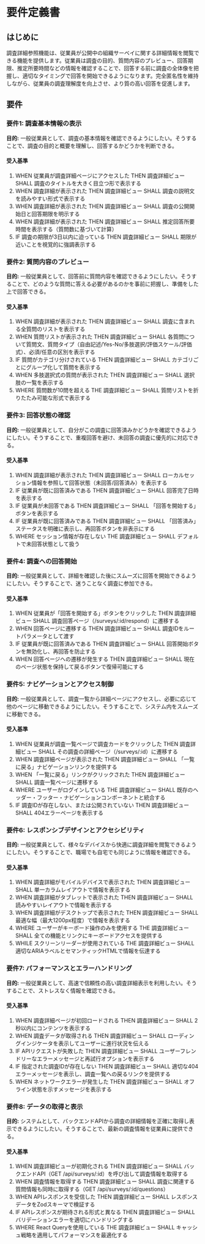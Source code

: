 # 要件定義書

## はじめに

調査詳細参照機能は、従業員が公開中の組織サーベイに関する詳細情報を閲覧できる機能を提供します。従業員は調査の目的、質問内容のプレビュー、回答期限、推定所要時間などの情報を確認することで、回答する前に調査の全体像を把握し、適切なタイミングで回答を開始できるようになります。完全匿名性を維持しながら、従業員の調査理解度を向上させ、より質の高い回答を促進します。

## 要件

### 要件1: 調査基本情報の表示

**目的:** 一般従業員として、調査の基本情報を確認できるようにしたい。そうすることで、調査の目的と概要を理解し、回答するかどうかを判断できる。

#### 受入基準

1. WHEN 従業員が調査詳細ページにアクセスした THEN 調査詳細ビュー SHALL 調査のタイトルを大きく目立つ形で表示する
2. WHEN 調査詳細が表示された THEN 調査詳細ビュー SHALL 調査の説明文を読みやすい形式で表示する
3. WHEN 調査詳細が表示された THEN 調査詳細ビュー SHALL 調査の公開開始日と回答期限を明示する
4. WHEN 調査詳細が表示された THEN 調査詳細ビュー SHALL 推定回答所要時間を表示する（質問数に基づいて計算）
5. IF 調査の期限が3日以内に迫っている THEN 調査詳細ビュー SHALL 期限が近いことを視覚的に強調表示する

### 要件2: 質問内容のプレビュー

**目的:** 一般従業員として、回答前に質問内容を確認できるようにしたい。そうすることで、どのような質問に答える必要があるのかを事前に把握し、準備をした上で回答できる。

#### 受入基準

1. WHEN 調査詳細が表示された THEN 調査詳細ビュー SHALL 調査に含まれる全質問のリストを表示する
2. WHEN 質問リストが表示された THEN 調査詳細ビュー SHALL 各質問について質問文、質問タイプ（自由記述/Yes-No/多肢選択/評価スケール/評価式）、必須/任意の区別を表示する
3. IF 質問がカテゴリ分けされている THEN 調査詳細ビュー SHALL カテゴリごとにグループ化して質問を表示する
4. WHEN 多肢選択式の質問が表示された THEN 調査詳細ビュー SHALL 選択肢の一覧を表示する
5. WHERE 質問数が10問を超える THE 調査詳細ビュー SHALL 質問リストを折りたたみ可能な形式で表示する

### 要件3: 回答状態の確認

**目的:** 一般従業員として、自分がこの調査に回答済みかどうかを確認できるようにしたい。そうすることで、重複回答を避け、未回答の調査に優先的に対応できる。

#### 受入基準

1. WHEN 調査詳細が表示された THEN 調査詳細ビュー SHALL ローカルセッション情報を参照して回答状態（未回答/回答済み）を表示する
2. IF 従業員が既に回答済みである THEN 調査詳細ビュー SHALL 回答完了日時を表示する
3. IF 従業員が未回答である THEN 調査詳細ビュー SHALL 「回答を開始する」ボタンを表示する
4. IF 従業員が既に回答済みである THEN 調査詳細ビュー SHALL 「回答済み」ステータスを明確に表示し、再回答ボタンを非表示にする
5. WHERE セッション情報が存在しない THE 調査詳細ビュー SHALL デフォルトで未回答状態として扱う

### 要件4: 調査への回答開始

**目的:** 一般従業員として、詳細を確認した後にスムーズに回答を開始できるようにしたい。そうすることで、迷うことなく調査に参加できる。

#### 受入基準

1. WHEN 従業員が「回答を開始する」ボタンをクリックした THEN 調査詳細ビュー SHALL 調査回答ページ（/surveys/:id/respond）に遷移する
2. WHEN 回答ページに遷移する THEN 調査詳細ビュー SHALL 調査IDをルートパラメータとして渡す
3. IF 従業員が既に回答済みである THEN 調査詳細ビュー SHALL 回答開始ボタンを無効化し、再回答を防止する
4. WHEN 回答ページへの遷移が発生する THEN 調査詳細ビュー SHALL 現在のページ状態を保持して戻るボタンで復帰可能にする

### 要件5: ナビゲーションとアクセス制御

**目的:** 一般従業員として、調査一覧から詳細ページにアクセスし、必要に応じて他のページに移動できるようにしたい。そうすることで、システム内をスムーズに移動できる。

#### 受入基準

1. WHEN 従業員が調査一覧ページで調査カードをクリックした THEN 調査詳細ビュー SHALL その調査の詳細ページ（/surveys/:id）に遷移する
2. WHEN 調査詳細ページが表示された THEN 調査詳細ビュー SHALL 「一覧に戻る」ナビゲーションリンクを提供する
3. WHEN 「一覧に戻る」リンクがクリックされた THEN 調査詳細ビュー SHALL 調査一覧ページに遷移する
4. WHERE ユーザーがログインしている THE 調査詳細ビュー SHALL 既存のヘッダー・フッター・ナビゲーションコンポーネントと統合する
5. IF 調査IDが存在しない、または公開されていない THEN 調査詳細ビュー SHALL 404エラーページを表示する

### 要件6: レスポンシブデザインとアクセシビリティ

**目的:** 一般従業員として、様々なデバイスから快適に調査詳細を閲覧できるようにしたい。そうすることで、職場でも自宅でも同じように情報を確認できる。

#### 受入基準

1. WHEN 調査詳細がモバイルデバイスで表示された THEN 調査詳細ビュー SHALL 単一カラムレイアウトで情報を表示する
2. WHEN 調査詳細がタブレットで表示された THEN 調査詳細ビュー SHALL 読みやすいレイアウトで情報を表示する
3. WHEN 調査詳細がデスクトップで表示された THEN 調査詳細ビュー SHALL 最適な幅（最大1200px程度）で情報を表示する
4. WHERE ユーザーがキーボード操作のみを使用する THE 調査詳細ビュー SHALL 全ての機能とリンクにキーボードアクセスを提供する
5. WHILE スクリーンリーダーが使用されている THE 調査詳細ビュー SHALL 適切なARIAラベルとセマンティックHTMLで情報を伝達する

### 要件7: パフォーマンスとエラーハンドリング

**目的:** 一般従業員として、高速で信頼性の高い調査詳細表示を利用したい。そうすることで、ストレスなく情報を確認できる。

#### 受入基準

1. WHEN 調査詳細ページが初回ロードされる THEN 調査詳細ビュー SHALL 2秒以内にコンテンツを表示する
2. WHEN 調査データが取得される THEN 調査詳細ビュー SHALL ローディングインジケータを表示してユーザーに進行状況を伝える
3. IF APIリクエストが失敗した THEN 調査詳細ビュー SHALL ユーザーフレンドリーなエラーメッセージと再試行オプションを表示する
4. IF 指定された調査IDが存在しない THEN 調査詳細ビュー SHALL 適切な404エラーメッセージを表示し、調査一覧への戻るリンクを提供する
5. WHEN ネットワークエラーが発生した THEN 調査詳細ビュー SHALL オフライン状態を示すメッセージを表示する

### 要件8: データの取得と表示

**目的:** システムとして、バックエンドAPIから調査の詳細情報を正確に取得し表示できるようにしたい。そうすることで、最新の調査情報を従業員に提供できる。

#### 受入基準

1. WHEN 調査詳細ビューが初期化される THEN 調査詳細ビュー SHALL バックエンドAPI（GET /api/surveys/:id）を呼び出して調査情報を取得する
2. WHEN 調査情報を取得する THEN 調査詳細ビュー SHALL 調査に関連する質問情報も同時に取得する（GET /api/surveys/:id/questions）
3. WHEN APIレスポンスを受信した THEN 調査詳細ビュー SHALL レスポンスデータをZodスキーマで検証する
4. IF APIレスポンスが期待される形式と異なる THEN 調査詳細ビュー SHALL バリデーションエラーを適切にハンドリングする
5. WHERE React Queryを使用している THE 調査詳細ビュー SHALL キャッシュ戦略を適用してパフォーマンスを最適化する

